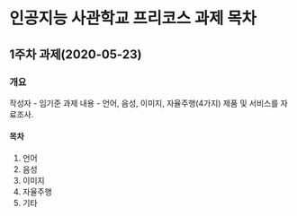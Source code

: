 # 인공지능 사관학교 프리코스 과제 목차

## 1주차 과제(2020-05-23)

### 개요

  작성자 - 임기준
  과제 내용 - 언어, 음성, 이미지, 자율주행(4가지) 제품 및 서비스를 자료조사.

#### 목차
1. 언어
2. 음성 
3. 이미지 
4. 자율주행 
5. 기타 

###
